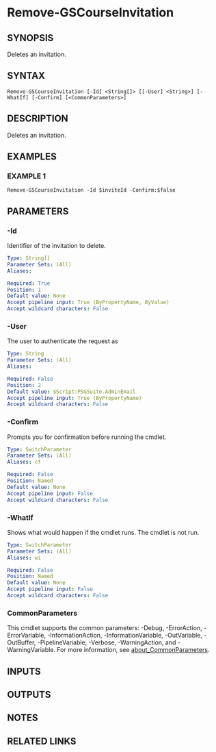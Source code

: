 # Remove-GSCourseInvitation

## SYNOPSIS
Deletes an invitation.

## SYNTAX

```
Remove-GSCourseInvitation [-Id] <String[]> [[-User] <String>] [-WhatIf] [-Confirm] [<CommonParameters>]
```

## DESCRIPTION
Deletes an invitation.

## EXAMPLES

### EXAMPLE 1
```
Remove-GSCourseInvitation -Id $inviteId -Confirm:$false
```

## PARAMETERS

### -Id
Identifier of the invitation to delete.

```yaml
Type: String[]
Parameter Sets: (All)
Aliases:

Required: True
Position: 1
Default value: None
Accept pipeline input: True (ByPropertyName, ByValue)
Accept wildcard characters: False
```

### -User
The user to authenticate the request as

```yaml
Type: String
Parameter Sets: (All)
Aliases:

Required: False
Position: 2
Default value: $Script:PSGSuite.AdminEmail
Accept pipeline input: True (ByPropertyName)
Accept wildcard characters: False
```

### -Confirm
Prompts you for confirmation before running the cmdlet.

```yaml
Type: SwitchParameter
Parameter Sets: (All)
Aliases: cf

Required: False
Position: Named
Default value: None
Accept pipeline input: False
Accept wildcard characters: False
```

### -WhatIf
Shows what would happen if the cmdlet runs.
The cmdlet is not run.

```yaml
Type: SwitchParameter
Parameter Sets: (All)
Aliases: wi

Required: False
Position: Named
Default value: None
Accept pipeline input: False
Accept wildcard characters: False
```

### CommonParameters
This cmdlet supports the common parameters: -Debug, -ErrorAction, -ErrorVariable, -InformationAction, -InformationVariable, -OutVariable, -OutBuffer, -PipelineVariable, -Verbose, -WarningAction, and -WarningVariable. For more information, see [about_CommonParameters](http://go.microsoft.com/fwlink/?LinkID=113216).

## INPUTS

## OUTPUTS

## NOTES

## RELATED LINKS
